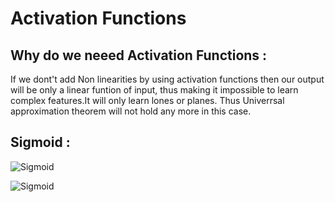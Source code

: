 # Activation Functions

## Why do we neeed Activation Functions :

If we dont't add Non linearities by using activation functions then our output will be only a linear funtion of input, thus making it impossible to learn complex features.It will only learn lones or planes. Thus Univerrsal approximation theorem will not hold any more in this case.

## Sigmoid :

![Sigmoid](https://miro.medium.com/max/4384/1*6A3A_rt4YmumHusvTvVTxw.png)

![Sigmoid](https://miro.medium.com/max/1298/1*cZXcFBwhVb54D0l1-ZAZ7Q.png)






